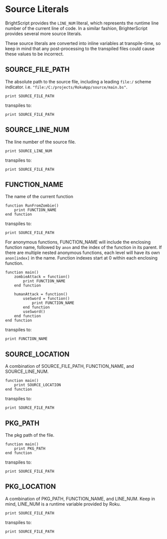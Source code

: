 # Source Literals
BrightScript provides the `LINE_NUM` literal, which represents the runtime line number of the current line of code. In a similar fashion, BrighterScript provides several more source literals.

These source literals are converted into inline variables at transpile-time, so keep in mind that any post-processing to the transpiled files could  cause these values to be incorrect.

## SOURCE_FILE_PATH
The absolute path to the source file, including a leading `file:/` scheme indicator. i.e. `"file:/C:/projects/RokuApp/source/main.bs"`.

```BrighterScript
print SOURCE_FILE_PATH
```

transpiles to: 

```BrightScript
print SOURCE_FILE_PATH
```

## SOURCE_LINE_NUM
The line number of the source file. 

```BrighterScript
print SOURCE_LINE_NUM
```

transpiles to: 

```BrightScript
print SOURCE_FILE_PATH
```

## FUNCTION_NAME
The name of the current function
```BrighterScript
function RunFromZombie()
    print FUNCTION_NAME
end function
```

transpiles to: 

```BrightScript
print SOURCE_FILE_PATH
```

For anonymous functions, FUNCTION_NAME will include the enclosing function name, followed by `anon` and the index of the function in its parent. If there are multiple nested anonymous functions, each level will have its own `anon[index]` in the name. Function indexes start at 0 within each enclosing function.

```BrighterScript
function main()
    zombieAttack = function()
        print FUNCTION_NAME
    end function

    humanAttack = function()
        useSword = function()
            print FUNCTION_NAME
        end function
        useSword()
    end function
end function
```

transpiles to: 

```BrightScript
print FUNCTION_NAME
```

## SOURCE_LOCATION
A combination of SOURCE_FILE_PATH, FUNCTION_NAME, and SOURCE_LINE_NUM.

```BrighterScript
function main()
    print SOURCE_LOCATION
end function
```

transpiles to: 

```BrightScript
print SOURCE_FILE_PATH
```

## PKG_PATH
The pkg path of the file.

```BrighterScript
function main()
    print PKG_PATH
end function
```

transpiles to: 

```BrightScript
print SOURCE_FILE_PATH
```

## PKG_LOCATION
A combination of PKG_PATH, FUNCTION_NAME, and LINE_NUM. Keep in mind, LINE_NUM is a runtime variable provided by Roku. 
```BrighterScript
print SOURCE_FILE_PATH
```

transpiles to: 

```BrightScript
print SOURCE_FILE_PATH
```
